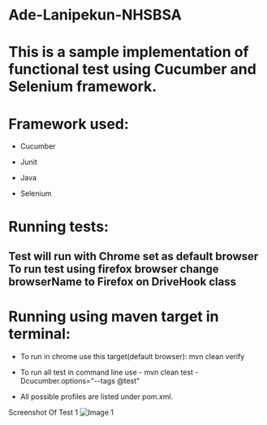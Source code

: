 # Ade-Lanipekun-NHSBSA

# This is a sample implementation of functional test using Cucumber and Selenium framework.

# Framework used:

* Cucumber

* Junit

* Java

* Selenium

# Running tests:

## Test will run with Chrome set as default browser To run test using firefox browser change browserName to Firefox on DriveHook class

# Running using maven target in terminal:

* To run in chrome use this target(default browser): mvn clean verify

* To run all test in command line use - mvn clean test -Dcucumber.options="--tags @test"

* All possible profiles are listed under pom.xml.

Screenshot Of Test 1
![Image 1](https://user-images.githubusercontent.com/70921075/95481780-481b9680-0985-11eb-9e66-0fa2ae5704d9.jpeg)
